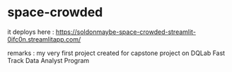 # space-crowded
it deploys here :
https://soldonmaybe-space-crowded-streamlit-0ifc0n.streamlitapp.com/

remarks : my very first project created for capstone project on DQLab Fast Track Data Analyst Program
